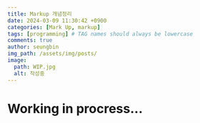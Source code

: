 ```yaml
---
title: Markup 개념정리
date: 2024-03-09 11:30:42 +0900
categories: [Mark Up, markup]
tags: [programming] # TAG names should always be lowercase
comments: true
author: seungbin
img_path: /assets/img/posts/
image:
  path: WIP.jpg
  alt: 작성중
---
```


# Working in procress...
